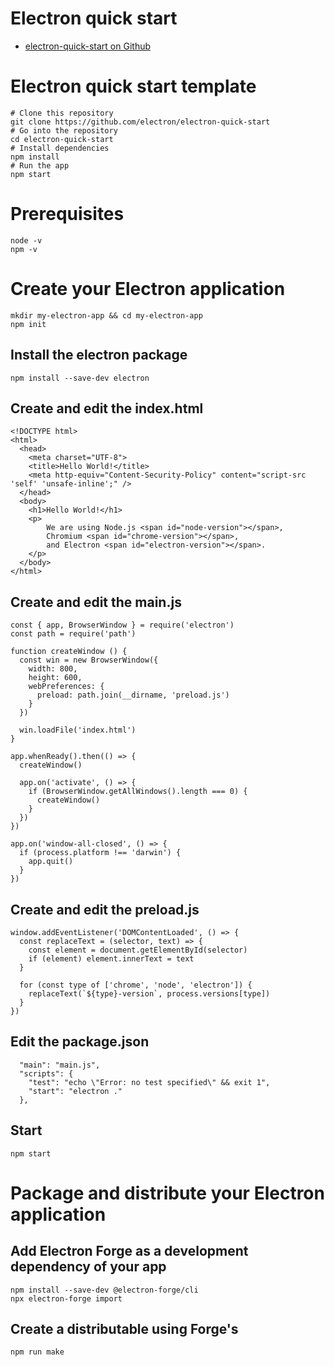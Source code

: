 # Electron quick start
- [electron-quick-start on Github](https://github.com/electron/electron-quick-start)


# Electron quick start template
```
# Clone this repository
git clone https://github.com/electron/electron-quick-start
# Go into the repository
cd electron-quick-start
# Install dependencies
npm install
# Run the app
npm start
```


# Prerequisites
```
node -v
npm -v
```


# Create your Electron application
```
mkdir my-electron-app && cd my-electron-app
npm init
```

## Install the electron package
```
npm install --save-dev electron
```

## Create and edit the index.html
```
<!DOCTYPE html>
<html>
  <head>
    <meta charset="UTF-8">
    <title>Hello World!</title>
    <meta http-equiv="Content-Security-Policy" content="script-src 'self' 'unsafe-inline';" />
  </head>
  <body>
    <h1>Hello World!</h1>
    <p>
        We are using Node.js <span id="node-version"></span>,
        Chromium <span id="chrome-version"></span>,
        and Electron <span id="electron-version"></span>.
    </p>
  </body>
</html>
```

## Create and edit the main.js
```
const { app, BrowserWindow } = require('electron')
const path = require('path')

function createWindow () {
  const win = new BrowserWindow({
    width: 800,
    height: 600,
    webPreferences: {
      preload: path.join(__dirname, 'preload.js')
    }
  })

  win.loadFile('index.html')
}

app.whenReady().then(() => {
  createWindow()

  app.on('activate', () => {
    if (BrowserWindow.getAllWindows().length === 0) {
      createWindow()
    }
  })
})

app.on('window-all-closed', () => {
  if (process.platform !== 'darwin') {
    app.quit()
  }
})
```

## Create and edit the preload.js
```
window.addEventListener('DOMContentLoaded', () => {
  const replaceText = (selector, text) => {
    const element = document.getElementById(selector)
    if (element) element.innerText = text
  }

  for (const type of ['chrome', 'node', 'electron']) {
    replaceText(`${type}-version`, process.versions[type])
  }
})
```

## Edit the package.json
```
  "main": "main.js",
  "scripts": {
    "test": "echo \"Error: no test specified\" && exit 1",
    "start": "electron ."
  },
```

## Start
```
npm start
```


# Package and distribute your Electron application

## Add Electron Forge as a development dependency of your app
```
npm install --save-dev @electron-forge/cli
npx electron-forge import
```

## Create a distributable using Forge's
```
npm run make
```
